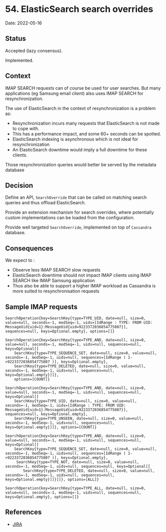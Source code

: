 # 54. ElasticSearch search overrides

Date: 2022-05-16

## Status

Accepted (lazy consensus).

Implemented.

## Context

IMAP SEARCH requests can of course be used for user searches. But many applications (eg Samsung email client) also uses
IMAP SEARCH for resynchronization.

The use of ElasticSearch in the context of resynchronization is a problem as:

 - Resynchronization incurs many requests that ElasticSearch is not made to cope with.
 - This has a performance impact, and some 60+ seconds can be spotted.
 - ElasticSearch indexing is asynchronous which is not ideal for resynchronization
 - An ElasticSearch downtime would imply a full downtime for these clients.
 
Those resynchronization queries would better be served by the metadata database

## Decision

Define an API, `SearchOverride` that can be called on matching search queries and thus offload ElasticSearch.

Provide an extension mechanism for search overrides, where potentially custom implementations can be loaded from the
configuration.

Provide well targeted `SearchOverride`, implemented on top of `Cassandra` database.

## Consequences

We expect to :

 - Observe less IMAP SEARCH slow requests
 - ElasticSearch downtime should not impact IMAP clients using IMAP SEARCH like IMAP Samsung application
 - Thus also be able to support a higher IMAP workload as Cassandra is more suited to resynchronisation requests

## Sample IMAP requests


```
SearchOperation{key=SearchKey{type=TYPE_UID, date=null, size=0, value=null, seconds=-1, modSeq=-1, uids=[IdRange : TYPE: FROM UID: MessageUid{uid=1}:MessageUid{uid=9223372036854775807}], sequences=null, keys=Optional.empty}, options=[]}
```

```
SearchOperation{key=SearchKey{type=TYPE_AND, date=null, size=0, value=null, seconds=-1, modSeq=-1, uids=null, sequences=null, keys=Optional[[
    SearchKey{type=TYPE_SEQUENCE_SET, date=null, size=0, value=null, seconds=-1, modSeq=-1, uids=null, sequences=[IdRange ( 1->9223372036854775807 )], keys=Optional.empty}, 
    SearchKey{type=TYPE_DELETED, date=null, size=0, value=null, seconds=-1, modSeq=-1, uids=null, sequences=null, keys=Optional.empty}]]},
    options=[COUNT]}
```

```
SearchOperation{key=SearchKey{type=TYPE_AND, date=null, size=0, value=null, seconds=-1, modSeq=-1, uids=null, sequences=null, keys=Optional[[
    SearchKey{type=TYPE_UID, date=null, size=0, value=null, seconds=-1, modSeq=-1, uids=[IdRange : TYPE: FROM UID: MessageUid{uid=1}:MessageUid{uid=9223372036854775807}], sequences=null, keys=Optional.empty}, 
    SearchKey{type=TYPE_UNSEEN, date=null, size=0, value=null, seconds=-1, modSeq=-1, uids=null, sequences=null, keys=Optional.empty}]]}, options=[COUNT]}
```

```
SearchOperation{key=SearchKey{type=TYPE_AND, date=null, size=0, value=null, seconds=-1, modSeq=-1, uids=null, sequences=null, keys=Optional[[
    SearchKey{type=TYPE_SEQUENCE_SET, date=null, size=0, value=null, seconds=-1, modSeq=-1, uids=null, sequences=[IdRange ( 1->9223372036854775807 )], keys=Optional.empty}, 
     SearchKey{type=TYPE_NOT, date=null, size=0, value=null, seconds=-1, modSeq=-1, uids=null, sequences=null, keys=Optional[[
        SearchKey{type=TYPE_DELETED, date=null, size=0, value=null, seconds=-1, modSeq=-1, uids=null, sequences=null, keys=Optional.empty}]]}]]}, options=[ALL]}
```

```
SearchOperation{key=SearchKey{type=TYPE_ALL, date=null, size=0, value=null, seconds=-1, modSeq=-1, uids=null, sequences=null, keys=Optional.empty}, options=[]}
```


## References

- [JIRA](https://issues.apache.org/jira/browse/JAMES-3769)